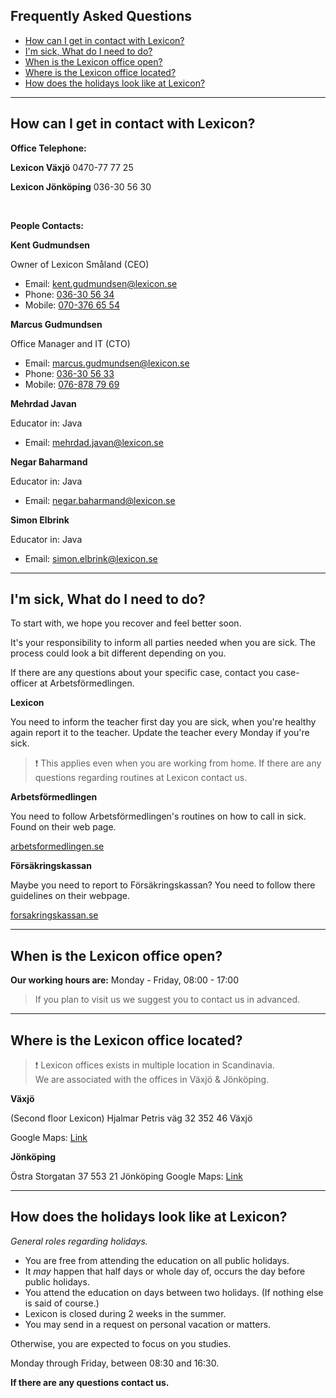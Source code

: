 ## Frequently Asked Questions

- [How can I get in contact with Lexicon?](#how-can-i-get-in-contact-with-lexicon)
- [I'm sick, What do I need to do?](#im-sick-what-do-i-need-to-do)
- [When is the Lexicon office open?](#when-is-the-lexicon-office-open)
- [Where is the Lexicon office located?](#where-is-the-lexicon-office-located)
- [How does the holidays look like at Lexicon?](#how-does-the-holidays-look-like-at-lexicon)



---
## How can I get in contact with Lexicon?

  

**Office Telephone:**

**Lexicon Växjö**
0470-77 77 25

**Lexicon Jönköping**
036-30 56 30

<br>

**People Contacts:**

**Kent Gudmundsen**

Owner of Lexicon Småland (CEO)

*   Email: [kent.gudmundsen@lexicon.se](mailto:kent.gudmundsen@lexicon.se)
*   Phone: [036-30 56 34](tel:036305634)
*   Mobile: [070-376 65 54](tel:0703766554)

  

**Marcus Gudmundsen**

Office Manager and IT (CTO)

*   Email: [marcus.gudmundsen@lexicon.se](mailto:marcus.gudmundsen@lexicon.se)
*   Phone: [036-30 56 33](tel:036305633)
*   Mobile: [076-878 79 69](tel:0768787969)

  

**Mehrdad Javan**

Educator in: Java

*   Email: [mehrdad.javan@lexicon.se](mailto:mehrdad.javan@lexicon.se)

**Negar Baharmand**

Educator in: Java

*   Email: [negar.baharmand@lexicon.se](mailto:negar.baharmand@lexicon.se)
  
**Simon Elbrink**

Educator in: Java

*   Email: [simon.elbrink@lexicon.se](mailto:simon.elbrink@lexicon.se)


* * *

## I'm sick, What do I need to do?

To start with, we hope you recover and feel better soon.

It's your responsibility to inform all parties needed when you are sick. The process could look a bit different depending on you.

If there are any questions about your specific case, contact you case-officer at Arbetsförmedlingen.

  

**Lexicon**

You need to inform the teacher first day you are sick, when you're healthy again report it to the teacher. Update the teacher every Monday if you're sick.

> ❗ This applies even when you are working from home. If there are any questions regarding routines at Lexicon contact us.

  

**Arbetsförmedlingen**

You need to follow Arbetsförmedlingen's routines on how to call in sick. Found on their web page.

[arbetsformedlingen.se](https://arbetsformedlingen.se/other-languages/english-engelska/extra-stod/ersattning-och-franvaro/nar-du-deltar-i-ett-program)



**Försäkringskassan**

Maybe you need to report to Försäkringskassan? You need to follow there guidelines on their webpage.

[forsakringskassan.se](https://www.forsakringskassan.se/english)

  

* * *

## When is the Lexicon office open?

**Our working hours are:**
Monday - Friday, 08:00 - 17:00

> If you plan to visit us we suggest you to contact us in advanced.

  

* * *

## Where is the Lexicon office located?

> ❗ Lexicon offices exists in multiple location in Scandinavia.  
> We are associated with the offices in Växjö & Jönköping.

  

**Växjö**

(Second floor Lexicon)
Hjalmar Petris väg 32
352 46 Växjö

Google Maps: [Link](https://goo.gl/maps/tWtj4YQ1RwBzBg2d6)

  

**Jönköping**

Östra Storgatan 37
553 21 Jönköping
Google Maps: [Link](https://goo.gl/maps/TVpQuSewEMM6oBiq6)

  

* * *

  

## How does the holidays look like at Lexicon?

_General roles regarding holidays._

*   You are free from attending the education on all public holidays.
*   It _may_ happen that half days or whole day of, occurs the day before public holidays.
*   You attend the education on days between two holidays. (If nothing else is said of course.)
*   Lexicon is closed during 2 weeks in the summer.
*   You may send in a request on personal vacation or matters.

Otherwise, you are expected to focus on you studies.

Monday through Friday, between 08:30 and 16:30.

**If there are any questions contact us.**


<br/>
